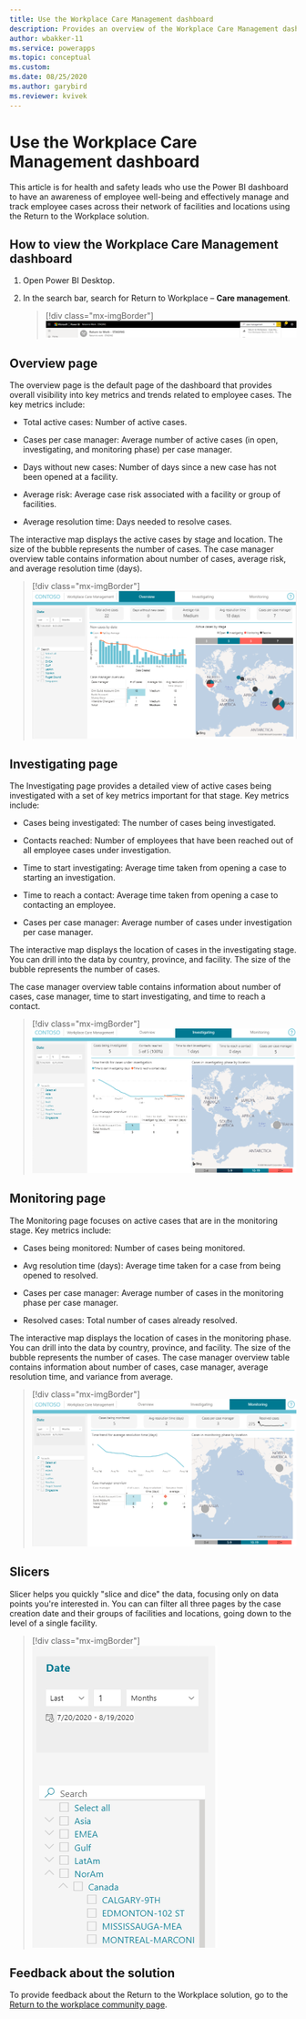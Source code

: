 ```yaml
---
title: Use the Workplace Care Management dashboard
description: Provides an overview of the Workplace Care Management dashboards.
author: wbakker-11
ms.service: powerapps
ms.topic: conceptual
ms.custom: 
ms.date: 08/25/2020
ms.author: garybird
ms.reviewer: kvivek
---
```


# Use the Workplace Care Management dashboard

This article is for health and safety leads who use the Power BI dashboard to have an awareness of employee well-being and effectively manage and track employee cases across their network of facilities and locations using the Return to the Workplace solution.

## How to view the Workplace Care Management dashboard

1. Open Power BI Desktop.

2. In the search bar, search for Return to Workplace – **Care management**.

    > [!div class="mx-imgBorder"]
    > ![Search for dashboard](media/pbi-dash-command-bar2.png "Search for dashboard")

## Overview page

The overview page is the default page of the dashboard that provides overall visibility into key metrics and trends related to employee cases. The key metrics include: 

- Total active cases: Number of active cases.

- Cases per case manager: Average number of active cases (in open, investigating, and monitoring phase) per case manager.

- Days without new cases: Number of days since a new case has not been opened at a facility.

- Average risk: Average case risk associated with a facility or group of facilities.

- Average resolution time: Days needed to resolve cases.

The interactive map displays the active cases by stage and location. The size of the bubble represents the number of cases. The case manager overview table contains information about number of cases, average risk, and average resolution time (days).

> [!div class="mx-imgBorder"]
> ![System at a Glance](media/pbi-dash-system-at-a-glance3.png "System at a Glance")

## Investigating page

The Investigating page provides a detailed view of active cases being investigated with a set of key metrics important for that stage. Key metrics include:

- Cases being investigated: The number of cases being investigated.

- Contacts reached: Number of employees that have been reached out of all employee cases under investigation.

- Time to start investigating: Average time taken from opening a case to starting an investigation.

- Time to reach a contact: Average time taken from opening a case to contacting an employee.

- Cases per case manager: Average number of cases under investigation per case manager.

The interactive map displays the location of cases in the investigating stage. You can drill into the data by country, province, and facility. The size of the bubble represents the number of cases. 

The case manager overview table contains information about number of cases, case manager, time to start investigating, and time to reach a contact.

> [!div class="mx-imgBorder"]
> ![System at a Glance cases](media/pbi-dash-report-covidcases2.png "System at a Glance cases")

## Monitoring page 

The Monitoring page focuses on active cases that are in the monitoring stage. Key metrics include:

- Cases being monitored: Number of cases being monitored.

- Avg resolution time (days): Average time taken for a case from being opened to resolved.

- Cases per case manager: Average number of cases in the monitoring phase per case manager.

- Resolved cases: Total number of cases already resolved.

The interactive map displays the location of cases in the monitoring phase. You can drill into the data by country, province, and facility. The size of the bubble represents the number of cases. The case manager overview table contains information about number of cases, case manager, average resolution time, and variance from average.

> [!div class="mx-imgBorder"]
> ![System at a Glance fatal COVID cases](media/pbi-dash-report-fatalcovidcases2.png "System at a Glance fatal COVID cases")

## Slicers

Slicer helps you quickly "slice and dice" the data, focusing only on data points you're interested in. You can can filter all three pages by the case creation date and their groups of facilities and locations, going down to the level of a single facility. 
<!--note from Renee: I revised this to be closer to the same section on the Location Readiness dashboard page.-->

> [!div class="mx-imgBorder"]
> ![System at a Glance reproductive number](media/pbi-dash-report-reproductivenumber2.png "System at a Glance reproductive number")

## Feedback about the solution

To provide feedback about the Return to the Workplace solution, go to the [Return to the workplace community page](https://aka.ms/rtw-community).
